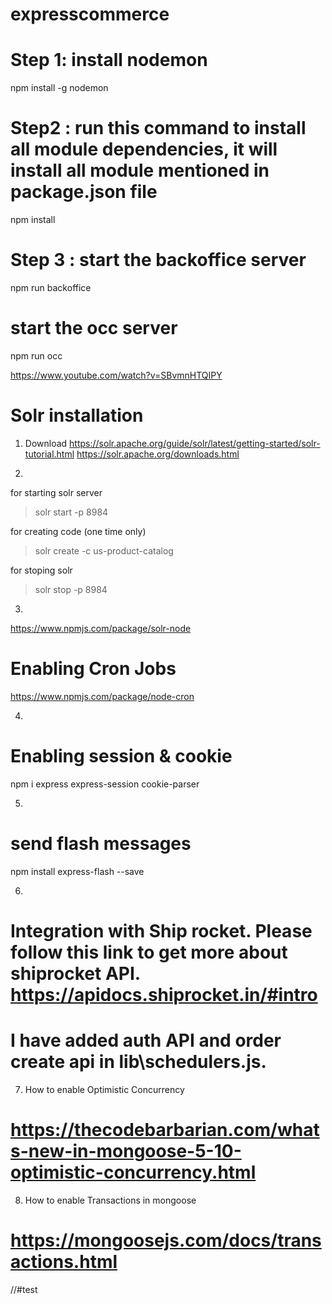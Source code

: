 # expresscommerce

# Step 1: install nodemon
npm install -g nodemon
 
# Step2 : run this command to install all module dependencies, it will install all module mentioned in package.json file
npm install

# Step 3 : start the backoffice server

npm run backoffice

# start the occ server

npm run occ

https://www.youtube.com/watch?v=SBvmnHTQIPY


# Solr installation
1. Download 
https://solr.apache.org/guide/solr/latest/getting-started/solr-tutorial.html
https://solr.apache.org/downloads.html

2. 
for starting solr server
>solr start -p 8984

for creating code (one time only)
>solr create -c us-product-catalog

for stoping solr
>solr stop -p 8984

3. 
https://www.npmjs.com/package/solr-node

# Enabling Cron Jobs
https://www.npmjs.com/package/node-cron

4. 
# Enabling session & cookie
npm i express express-session cookie-parser

5. 
# send flash messages
npm install express-flash --save

6. 
# Integration with Ship rocket. Please follow this link to get more about shiprocket API. https://apidocs.shiprocket.in/#intro
# I have added  auth API and order create api in lib\schedulers.js. 

7. How to enable Optimistic Concurrency
# https://thecodebarbarian.com/whats-new-in-mongoose-5-10-optimistic-concurrency.html

8. How to enable Transactions in mongoose
# https://mongoosejs.com/docs/transactions.html

//#test